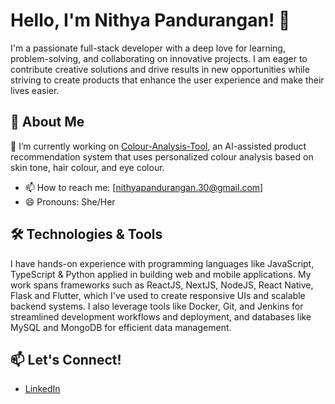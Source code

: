 # Hello, I'm Nithya Pandurangan! 👋

I'm a passionate full-stack developer with a deep love for learning, problem-solving, and collaborating on innovative projects. I am eager to contribute creative solutions and drive results in new opportunities while striving to create products that enhance the user experience and make their lives easier.

## 🚀 About Me

🔭 I’m currently working on [Colour-Analysis-Tool](https://github.com/nithyapandurangan/colour-analysis-tool), an AI-assisted product recommendation system that uses personalized colour analysis based on skin tone, hair colour, and eye colour.
- 📫 How to reach me: [nithyapandurangan.30@gmail.com]
- 😄 Pronouns: She/Her

## 🛠️ Technologies & Tools
I have hands-on experience with programming languages like JavaScript, TypeScript & Python applied in building web and mobile applications. My work spans frameworks such as ReactJS, NextJS, NodeJS, React Native, Flask and Flutter, which I've used to create responsive UIs and scalable backend systems. I also leverage tools like Docker, Git, and Jenkins for streamlined development workflows and deployment, and databases like MySQL and MongoDB for efficient data management.

## 📫 Let's Connect!

- [LinkedIn](https://www.linkedin.com/in/nithya-pandurangan)
